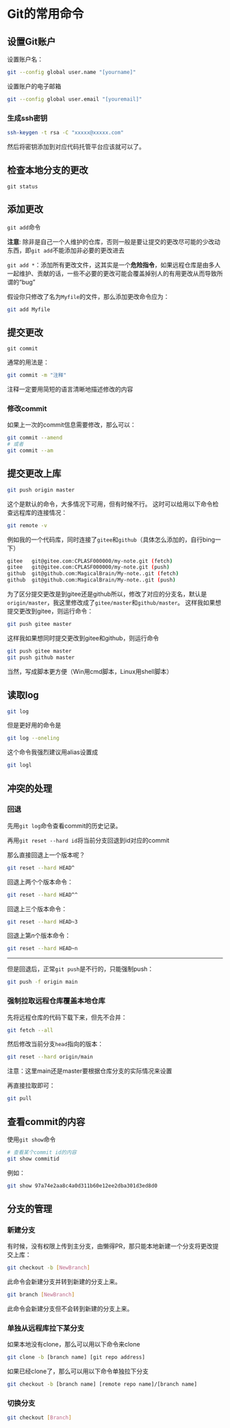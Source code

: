 # Git的常用命令

## 设置Git账户

设置账户名：
```bash
git --config global user.name "[yourname]"
```

设置账户的电子邮箱
```bash
git --config global user.email "[youremail]"
```

### 生成ssh密钥

```bash
ssh-keygen -t rsa -C "xxxxx@xxxxx.com"
```

然后将密钥添加到对应代码托管平台应该就可以了。

## 检查本地分支的更改

```git status```

## 添加更改

```git add```命令

**注意**:
除非是自己一个人维护的仓库，否则一般是要让提交的更改尽可能的少改动东西，即```git add```不能添加非必要的更改进去

```git add *```：添加所有更改文件，这其实是一个**危险指令**，如果远程仓库是由多人一起维护、贡献的话，一些不必要的更改可能会覆盖掉别人的有用更改从而导致所谓的“bug”

假设你只修改了名为`Myfile`的文件，那么添加更改命令应为：
```bash
git add Myfile
```

## 提交更改

```git commit```

通常的用法是：

```bash
git commit -m "注释"
```

注释一定要用简短的语言清晰地描述修改的内容

### 修改commit

如果上一次的commit信息需要修改，那么可以：

```bash
git commit --amend
# 或者
git commit --am
```

## 提交更改上库

```bash
git push origin master
```

这个是默认的命令，大多情况下可用，但有时候不行。
这时可以给用以下命令检查远程库的连接情况：

```bash
git remote -v
```

例如我的一个代码库，同时连接了`gitee`和`github`（具体怎么添加的，自行bing一下）

```bash
gitee   git@gitee.com:CPLASF000000/my-note.git (fetch)
gitee   git@gitee.com:CPLASF000000/my-note.git (push)
github  git@github.com:MagicalBrain/My-note..git (fetch)
github  git@github.com:MagicalBrain/My-note..git (push)
```

为了区分提交更改是到gitee还是github所以，修改了对应的分支名，默认是`origin/master`，我这里修改成了`gitee/master`和`github/master`。
这样我如果想提交更改到gitee，则运行命令：

```bash
git push gitee master
```

这样我如果想同时提交更改到gitee和github，则运行命令
```bash
git push gitee master
git push github master
```

当然，写成脚本更方便（Win用cmd脚本，Linux用shell脚本）

## 读取log

```bash
git log
```

但是更好用的命令是

```bash
git log --oneling
```

这个命令我强烈建议用alias设置成

```bash
git logl
```

## 冲突的处理

### 回退

先用`git log`命令查看commit的历史记录。

再用`git reset --hard id`将当前分支回退到id对应的commit

那么直接回退上一个版本呢？

```bash
git reset --hard HEAD^
```

回退上两个个版本命令：
```bash
git reset --hard HEAD^^
```

回退上三个版本命令：

```bash
git reset --hard HEAD~3
```

回退上第$n$个版本命令：
```bash
git reset --hard HEAD~n
```

----

但是回退后，正常`git push`是不行的，只能强制push：
```bash
git push -f origin main
```

### 强制拉取远程仓库覆盖本地仓库

先将远程仓库的代码下载下来，但先不合并：

```bash
git fetch --all
```

然后修改当前分支`head`指向的版本：
```bash
git reset --hard origin/main
```

注意：这里main还是master要根据仓库分支的实际情况来设置

再直接拉取即可：
```bash
git pull
```

## 查看commit的内容

使用`git show`命令

```bash
# 查看某个commit id的内容
git show commitid
```

例如：

```bash
git show 97a74e2aa8c4a0d311b60e12ee2dba301d3ed8d0
```

## 分支的管理

### 新建分支

有时候，没有权限上传到主分支，由懒得PR，那只能本地新建一个分支将更改提交上库：

```bash
git checkout -b [NewBranch]
```

此命令会新建分支并转到新建的分支上来。

```bash
git branch [NewBranch]
```

此命令会新建分支但不会转到新建的分支上来。

### 单独从远程库拉下某分支

如果本地没有clone，那么可以用以下命令来clone

```bash
git clone -b [branch name] [git repo address]
```

如果已经clone了，那么可以用以下命令单独拉下分支

```bash
git checkout -b [branch name] [remote repo name]/[branch name]
```

### 切换分支

```bash
git checkout [Branch]
```


